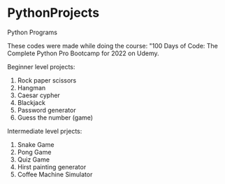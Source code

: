 # PythonProjects
Python Programs

These codes were made while doing the course: "100 Days of Code: The Complete Python Pro Bootcamp for 2022 on Udemy.

Beginner level projects:
1. Rock paper scissors
2. Hangman
3. Caesar cypher
4. Blackjack
5. Password generator
6. Guess the number (game)

Intermediate level prjects:
1. Snake Game
2. Pong Game
3. Quiz Game
4. Hirst painting generator
5. Coffee Machine Simulator
